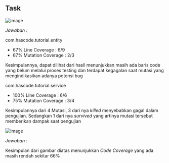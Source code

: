 ## Task

![image](https://user-images.githubusercontent.com/91021512/187031036-8dd6b890-0881-41dd-8015-f88489548c83.png)


_Jawaban :_

com.hascode.tutorial.entity
- 67% Line Coverage : 6/9
- 67% Mutation Coverage : 2/3

Kesimpulannya, dapat dilihat dari hasil menunjukkan masih ada baris code yang belum melalui proses testing dan terdapat kegagalan saat mutasi yang mengindikasikan adanya potensi bug 


com.hascode.tutorial.service
- 100% Line Coverage : 6/6
- 75% Mutation Coverage : 3/4

Kesimpulannya dari 4 Mutasi, 3 dari nya _killed_ menyebabkan gagal dalam pengujian. Sedangkan 1 dari nya _survived_ yang artinya mutasi tersebut memberikan dampak saat pengujian


![image](https://user-images.githubusercontent.com/91021512/187031053-434a711d-73ad-45dd-9ef1-55909ae083bf.png)


_Jawaban :_ 

Kesimpulan dari gambar diatas menunjukkan _Code Coverage_ yang ada masih rendah sekitar 66%
